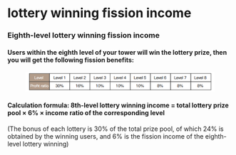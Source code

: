 # lottery winning fission income

### Eighth-level lottery winning fission income



#### Users within the eighth level of your tower will win the lottery prize, then you will get the following fission benefits:

<figure><img src="../.gitbook/assets/image (9).png" alt=""><figcaption></figcaption></figure>

#### Calculation formula: 8th-level lottery winning income = total lottery prize pool × 6% × income ratio of the corresponding level

&#x20;(The bonus of each lottery is 30% of the total prize pool, of which 24% is obtained by the winning users, and 6% is the fission income of the eighth-level lottery winning)
